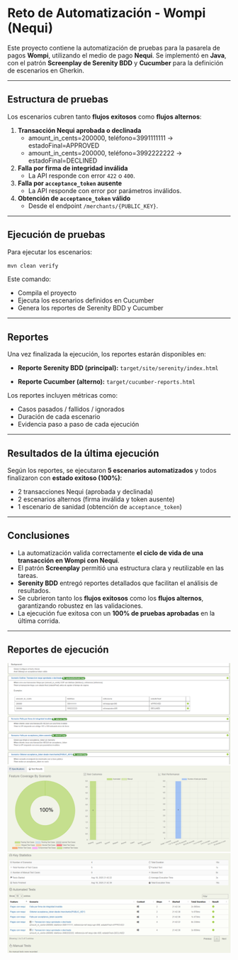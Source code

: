 #  Reto de Automatización - Wompi (Nequi)

Este proyecto contiene la automatización de pruebas para la pasarela de
pagos **Wompi**, utilizando el medio de pago **Nequi**.
Se implementó en **Java**, con el patrón **Screenplay de Serenity BDD**
y **Cucumber** para la definición de escenarios en Gherkin.

------------------------------------------------------------------------

##  Estructura de pruebas

Los escenarios cubren tanto **flujos exitosos** como **flujos
alternos**:

1.  **Transacción Nequi aprobada o declinada**
    -   amount_in_cents=200000, teléfono=3991111111 →
        estadoFinal=APPROVED
    -   amount_in_cents=200000, teléfono=3992222222 →
        estadoFinal=DECLINED
2.  **Falla por firma de integridad inválida**
    -   La API responde con error `422` o `400`.
3.  **Falla por `acceptance_token` ausente**
    -   La API responde con error por parámetros inválidos.
4.  **Obtención de `acceptance_token` válido**
    -   Desde el endpoint `/merchants/{PUBLIC_KEY}`.

------------------------------------------------------------------------

##  Ejecución de pruebas

Para ejecutar los escenarios:

``` bash
mvn clean verify
```

Este comando: 
- Compila el proyecto
- Ejecuta los escenarios definidos en Cucumber
- Genera los reportes de Serenity BDD y Cucumber

------------------------------------------------------------------------

##  Reportes

Una vez finalizada la ejecución, los reportes estarán disponibles en:

-   **Reporte Serenity BDD (principal):**
    `target/site/serenity/index.html`

-   **Reporte Cucumber (alterno):**
    `target/cucumber-reports.html`

Los reportes incluyen métricas como: 
- Casos pasados / fallidos / ignorados
- Duración de cada escenario
- Evidencia paso a paso de cada ejecución

------------------------------------------------------------------------

##  Resultados de la última ejecución

Según los reportes, se ejecutaron **5 escenarios automatizados** y todos
finalizaron con **estado exitoso (100%)**:

-   2 transacciones Nequi (aprobada y declinada)
-   2 escenarios alternos (firma inválida y token ausente)
-   1 escenario de sanidad (obtención de `acceptance_token`)

------------------------------------------------------------------------

##  Conclusiones

-   La automatización valida correctamente **el ciclo de vida de una
    transacción en Wompi con Nequi**.
-   El patrón **Screenplay** permitió una estructura clara y
    reutilizable en las tareas.
-   **Serenity BDD** entregó reportes detallados que facilitan el
    análisis de resultados.
-   Se cubrieron tanto los **flujos exitosos** como los **flujos
    alternos**, garantizando robustez en las validaciones.
-   La ejecución fue exitosa con un **100% de pruebas aprobadas** en la
    última corrida.

------------------------------------------------------------------------

## Reportes de ejecución

![Evidencia_1](Reporte/evidencia_1.png)
![Evidencia_2](Reporte/evidencia_2.png)
![Evidencia_3](Reporte/evidencia_3.png)
